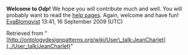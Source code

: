 __Welcome to _Odp_!__ We hope you will contribute much and well. 
You will probably want to read the [help pages](http://ontologydesignpatterns.org/wiki/Help:Contents "Help:Contents"). Again, welcome and have fun! [EvaBlomqvist](../User/EvaBlomqvist "User:EvaBlomqvist") 13:41, 16 September 2009 (UTC)





Retrieved from "[http://ontologydesignpatterns.org/wiki/User\_talk:JeanCharlet](../User_talk/JeanCharlet)"